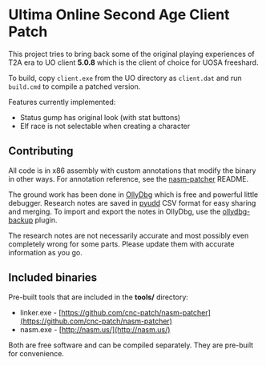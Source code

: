 Ultima Online Second Age Client Patch
================================================================================
This project tries to bring back some of the original playing experiences of T2A
era to UO client **5.0.8** which is the client of choice for UOSA freeshard.

To build, copy `client.exe` from the UO directory as `client.dat` and run
`build.cmd` to compile a patched version.

Features currently implemented:

 * Status gump has original look (with stat buttons)
 * Elf race is not selectable when creating a character

Contributing
--------------------------------------------------------------------------------
All code is in x86 assembly with custom annotations that modify the binary in
other ways. For annotation reference, see the [nasm-patcher][1] README.

The ground work has been done in [OllyDbg][2] which is free and powerful little
debugger. Research notes are saved in [pyudd][3] CSV format for easy sharing and
merging. To import and export the notes in OllyDbg, use the [ollydbg-backup][4]
plugin.

The research notes are not necessarily accurate and most possibly even completely
wrong for some parts. Please update them with accurate information as you go.

[1]: https://github.com/cnc-patch/nasm-patcher
[2]: http://ollydbg.de/
[3]: http://code.google.com/p/pyudd/
[4]: https://github.com/hifi/ollydbg-backup

Included binaries
--------------------------------------------------------------------------------
Pre-built tools that are included in the **tools/** directory:

 * linker.exe - [https://github.com/cnc-patch/nasm-patcher](https://github.com/cnc-patch/nasm-patcher)
 * nasm.exe - [http://nasm.us/](http://nasm.us/)

Both are free software and can be compiled separately. They are pre-built for
convenience.
